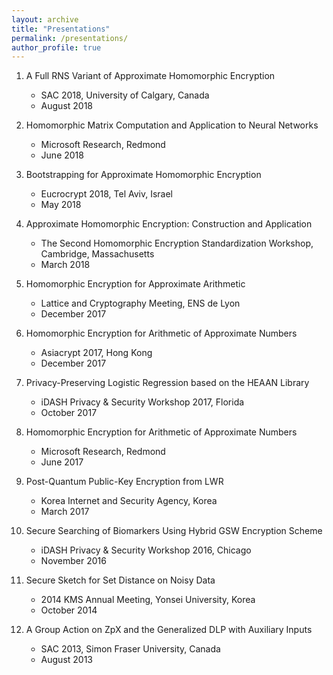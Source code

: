 ```yaml
---
layout: archive
title: "Presentations"
permalink: /presentations/
author_profile: true
---
```


  1. A Full RNS Variant of Approximate Homomorphic Encryption
      * SAC 2018, University of Calgary, Canada
      * August 2018

  1. Homomorphic Matrix Computation and Application to Neural Networks
      * Microsoft Research, Redmond
      * June 2018

  1. Bootstrapping for Approximate Homomorphic Encryption
      * Eucrocrypt 2018, Tel Aviv, Israel
      * May 2018

  1. Approximate Homomorphic Encryption: Construction and Application
      * The Second Homomorphic Encryption Standardization Workshop, Cambridge, Massachusetts
      * March 2018

  1. Homomorphic Encryption for Approximate Arithmetic
      * Lattice and Cryptography Meeting, ENS de Lyon
      * December 2017

  1. Homomorphic Encryption for Arithmetic of Approximate Numbers
      * Asiacrypt 2017, Hong Kong
      * December 2017

  1. Privacy-Preserving Logistic Regression based on the HEAAN Library
      * iDASH Privacy & Security Workshop 2017, Florida
      * October 2017

  1. Homomorphic Encryption for Arithmetic of Approximate Numbers
      * Microsoft Research, Redmond
      * June 2017

  1. Post-Quantum Public-Key Encryption from LWR
      * Korea Internet and Security Agency, Korea
      * March 2017

  1. Secure Searching of Biomarkers Using Hybrid GSW Encryption Scheme
      * iDASH Privacy & Security Workshop 2016, Chicago
      * November 2016

  1. Secure Sketch for Set Distance on Noisy Data
      * 2014 KMS Annual Meeting, Yonsei University, Korea
      * October 2014

  1. A Group Action on ZpX and the Generalized DLP with Auxiliary Inputs
      * SAC 2013, Simon Fraser University, Canada
      * August 2013